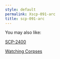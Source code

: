 ```yaml
---
style: default
permalink: Xscp-091-arc
title: scp-091-arc
---
```

You may also like:

[SCP-2400](http://scp-wiki.net/scp-2400)

[Watching Corpses](http://scp-wiki.net/watching-corpses)
